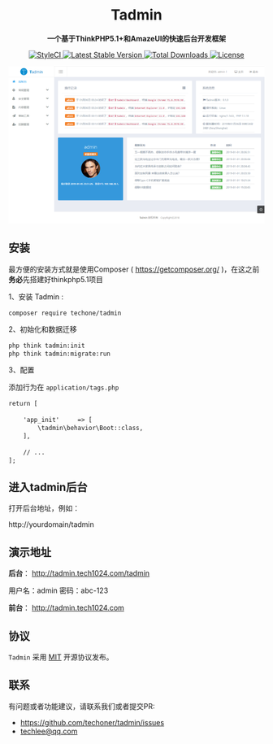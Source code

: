 <h1 align="center">
  Tadmin
</h1>

<p align="center">
  <strong>一个基于ThinkPHP5.1+和AmazeUI的快速后台开发框架</strong>
</p>

<p align="center">
  <a href="https://styleci.io/repos/161045623">
    <img src="https://styleci.io/repos/161045623/shield?branch=master" alt="StyleCI">
  </a>   
   <a href="https://packagist.org/packages/techone/tadmin">
      <img src="https://poser.pugx.org/techone/tadmin/v/stable.png" alt="Latest Stable Version">
  </a>   
  <a href="https://packagist.org/packages/techone/tadmin">
      <img src="https://poser.pugx.org/techone/tadmin/downloads.png" alt="Total Downloads">
  </a>   
  <a href="https://packagist.org/packages/techone/tadmin">
    <img src="https://poser.pugx.org/techone/tadmin/license.png" alt="License">
  </a>
</p>

<p align="center">
  <a href="http://tadmin.tech1024.com/" target="_blank">
    <img src="samples/201901060024581.png">
  </a>
</p>

## 安装

最方便的安装方式就是使用Composer ( https://getcomposer.org/ )，在这之前**务必**先搭建好thinkphp5.1项目

1、安装 Tadmin :

```
composer require techone/tadmin
```

2、初始化和数据迁移

```
php think tadmin:init
php think tadmin:migrate:run
```

3、配置

添加行为在 `application/tags.php`

```
return [

    'app_init'     => [
        \tadmin\behavior\Boot::class,
    ],

    // ...
];
```

## 进入tadmin后台

打开后台地址，例如：

http://yourdomain/tadmin

## 演示地址

**后台**：
http://tadmin.tech1024.com/tadmin

用户名：admin 密码：abc-123

**前台**：
http://tadmin.tech1024.com

## 协议

`Tadmin` 采用 [MIT](LICENSE) 开源协议发布。

## 联系

有问题或者功能建议，请联系我们或者提交PR:
- https://github.com/techoner/tadmin/issues
- techlee@qq.com
